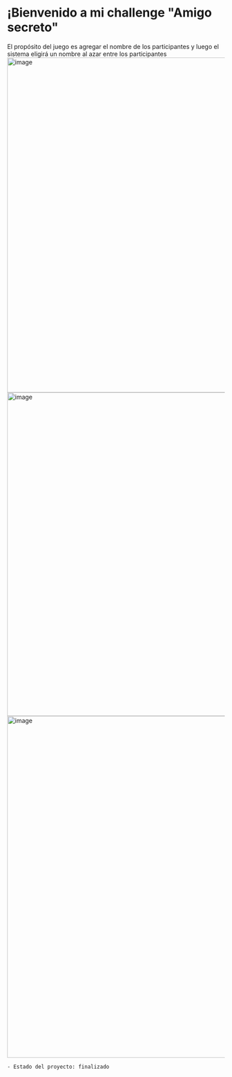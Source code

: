<h1>¡Bienvenido a mi challenge "Amigo secreto" </h1>
El propósito del juego es agregar el nombre de los participantes y luego el sistema eligirá un nombre al azar entre los participantes

<img width="1000" height="775" alt="image" src="https://github.com/user-attachments/assets/78be4f46-fc51-46b4-8f1f-e20cee86acad" />
<img width="926" height="749" alt="image" src="https://github.com/user-attachments/assets/a032e6e2-a951-494a-b559-cbe4fa2829d4" />
<img width="994" height="791" alt="image" src="https://github.com/user-attachments/assets/506df3f0-27fa-4e4c-8376-27bafa1abc50" />

```- Estado del proyecto: finalizado```
